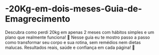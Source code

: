 # -20Kg-em-dois-meses-Guia-de-Emagrecimento
Descubra como perdi 20kg em apenas 2 meses com hábitos simples e um plano que realmente funciona! 💪 Nesse guia eu te mostro passo a passo como transformar seu corpo e sua rotina, sem remédios nem dietas malucas. Resultados reais, saúde e confiança em cada página! 💖
